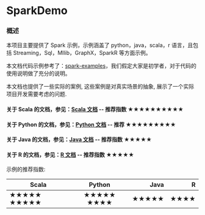 SparkDemo
====

### 概述
本项目主要提供了 Spark 示例，示例涵盖了 python，java，scala，r 语言，且包括 Streaming，Sql，Mllib，GraphX，SparkR 等方面示例。

本文档代码示例参考了：[spark-examples](https://github.com/apache/spark/tree/master/examples)，我们假定大家是初学者，对于代码的使用说明做了充分的说明。

本文档也提供了一些实际的案例, 这些案例是对真实场景的抽象, 展示了一个实际项目开发需要考虑的问题.

#### 关于 Scala 的文档，参见：[Scala 文档](/docs/README_SCALA.md) -- 推荐指数 ★★★★★★★★★★
#### 关于 Python 的文档，参见：[Python 文档](/src/main/python/README.md) -- 推荐 ★★★★★★★★★
#### 关于 Java 的文档，参见：[Java 文档](/docs/README_JAVA.md) -- 推荐指数 ★★★★★
#### 关于 R 的文档，参见：[R 文档](/src/main/r/README.md) -- 推荐指数 ★★★★★

示例的推荐指数:

| Scala | Python | Java | R |
|---------------- |:----------:|------------:|---------------:|
| ★★★★★ ★★★★★  | ★★★★★ ★★★★ | ★★★★★ | ★★★★ |